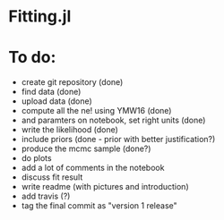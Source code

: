 # Fitting.jl

# To do:
- create git repository (done)
- find data (done)
- upload data (done)
- compute all the ne! using YMW16 (done)
- and paramters on notebook, set right units  (done)
- write the likelihood (done)
- include priors (done - prior with better justification?)
- produce the mcmc sample (done?)
- do plots
- add a lot of comments in the notebook
- discuss fit result
- write readme (with pictures and introduction)
- add travis (?)
- tag the final commit as "version 1 release"

